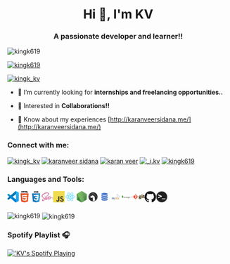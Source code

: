 <h1 align="center">Hi 👋, I'm KV</h1>
<h3 align="center">A passionate developer and learner!!</h3>

<p align="left"> <img src="https://komarev.com/ghpvc/?username=kingk619&label=Profile%20views&color=0e75b6&style=flat" alt="kingk619" /> </p>

<p align="left"> <a href="https://github.com/ryo-ma/github-profile-trophy"><img src="https://github-profile-trophy.vercel.app/?username=kingk619" alt="kingk619" /></a> </p>

<p align="left"> <a href="https://twitter.com/kingk_kv" target="blank"><img src="https://img.shields.io/twitter/follow/kingk_kv?logo=twitter&style=for-the-badge" alt="kingk_kv" /></a> 
</p>

- 🔭 I’m currently looking for **internships and freelancing opportunities..**

- 🤝 Interested in **Collaborations!!**

- 📄 Know about my experiences [http://karanveersidana.me/](http://karanveersidana.me/)

<h3 align="left">Connect with me:</h3>
<p align="left">
<a href="https://twitter.com/kingk_kv" target="blank"><img align="center" src="https://cdn.jsdelivr.net/npm/simple-icons@3.0.1/icons/twitter.svg" alt="kingk_kv" height="30" width="40" /></a>
<a href="https://www.linkedin.com/in/karanveer-sidana-07a49b1b1/" target="blank"><img align="center" src="https://cdn.jsdelivr.net/npm/simple-icons@3.0.1/icons/linkedin.svg" alt="karanveer sidana" height="30" width="40" /></a>
<a href="https://www.facebook.com/iamsweetkingk" target="blank"><img align="center" src="https://cdn.jsdelivr.net/npm/simple-icons@3.0.1/icons/facebook.svg" alt="karan veer" height="30" width="40" /></a>
<a href="https://instagram.com/_i.kv" target="blank"><img align="center" src="https://cdn.jsdelivr.net/npm/simple-icons@3.0.1/icons/instagram.svg" alt="_i.kv" height="30" width="40" /></a>
<a href="https://www.leetcode.com/kingkv" target="blank"><img align="center" src="https://cdn.jsdelivr.net/npm/simple-icons@3.0.1/icons/leetcode.svg" alt="kingk619" height="30" width="40" /></a>
</p>

<h3 align="left">Languages and Tools:</h3>

[<img align="left" alt="Visual Studio Code" width="26px" src="https://raw.githubusercontent.com/github/explore/80688e429a7d4ef2fca1e82350fe8e3517d3494d/topics/visual-studio-code/visual-studio-code.png" />][webdevplaylist]
[<img align="left" alt="HTML5" width="26px" src="https://raw.githubusercontent.com/github/explore/80688e429a7d4ef2fca1e82350fe8e3517d3494d/topics/html/html.png" />][webdevplaylist]
[<img align="left" alt="CSS3" width="26px" src="https://raw.githubusercontent.com/github/explore/80688e429a7d4ef2fca1e82350fe8e3517d3494d/topics/css/css.png" />][cssplaylist]
[<img align="left" alt="Sass" width="26px" src="https://raw.githubusercontent.com/github/explore/80688e429a7d4ef2fca1e82350fe8e3517d3494d/topics/sass/sass.png" />][cssplaylist]
[<img align="left" alt="JavaScript" width="26px" src="https://raw.githubusercontent.com/github/explore/80688e429a7d4ef2fca1e82350fe8e3517d3494d/topics/javascript/javascript.png" />][jsplaylist]
[<img align="left" alt="React" width="26px" src="https://raw.githubusercontent.com/github/explore/80688e429a7d4ef2fca1e82350fe8e3517d3494d/topics/react/react.png" />][reactplaylist]
[<img align="left" alt="Node.js" width="26px" src="https://raw.githubusercontent.com/github/explore/80688e429a7d4ef2fca1e82350fe8e3517d3494d/topics/nodejs/nodejs.png" />][webdevplaylist]
[<img align="left" alt="Deno" width="26px" src="https://raw.githubusercontent.com/github/explore/361e2821e2dea67711cde99c9c40ed357061cf27/topics/deno/deno.png" />][webdevplaylist]
[<img align="left" alt="SQL" width="26px" src="https://raw.githubusercontent.com/github/explore/80688e429a7d4ef2fca1e82350fe8e3517d3494d/topics/sql/sql.png" />][webdevplaylist]
[<img align="left" alt="MySQL" width="26px" src="https://raw.githubusercontent.com/github/explore/80688e429a7d4ef2fca1e82350fe8e3517d3494d/topics/mysql/mysql.png" />][webdevplaylist]
[<img align="left" alt="MongoDB" width="26px" src="https://raw.githubusercontent.com/github/explore/80688e429a7d4ef2fca1e82350fe8e3517d3494d/topics/mongodb/mongodb.png" />][webdevplaylist]
[<img align="left" alt="Git" width="26px" src="https://raw.githubusercontent.com/github/explore/80688e429a7d4ef2fca1e82350fe8e3517d3494d/topics/git/git.png" />][webdevplaylist]
[<img align="left" alt="GitHub" width="26px" src="https://raw.githubusercontent.com/github/explore/78df643247d429f6cc873026c0622819ad797942/topics/github/github.png" />][webdevplaylist]
[<img align="left" alt="Terminal" width="26px" src="https://raw.githubusercontent.com/github/explore/80688e429a7d4ef2fca1e82350fe8e3517d3494d/topics/terminal/terminal.png" />][webdevplaylist]

<br/>
<br/>


<p><img align="left" src="https://github-readme-stats.vercel.app/api/top-langs?username=kingk619&show_icons=true&locale=en&layout=compact" alt="kingk619" /></p>

<p>&nbsp;<img align="center" src="https://github-readme-stats.vercel.app/api?username=kingk619&show_icons=true&locale=en" alt="kingk619" /></p>


### Spotify Playlist 🎧

[<img src="https://now-playing-codestackr.vercel.app/api/spotify-playing" alt="'KV's Spotify Playing" width="350" />](https://open.spotify.com/playlist/3OLse5XUvXUixpcPQmS6YR?si=mQswMzqPRsS08dr6dDnaeA)

[webdevplaylist]: https://www.udemy.com/course/the-complete-web-development-bootcamp/
[jsplaylist]: https://courses.learncodeonline.in/learn/Complete-Javascript-course
[cssplaylist]: https://www.youtube.com/playlist?list=PLkwxH9e_vrALSdvZuEh6gqQdmDoDIoqz4
[reactplaylist]: https://courses.learncodeonline.in/learn/home/Full-Stack-MERN-Bootcamp/
